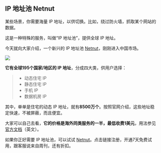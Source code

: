 ## IP 地址池 Netnut

某些场景，你需要海量 IP 地址，以供切换。比如，绕过防火墙，抓取某个网站的数据。

这是一种特殊的服务，叫做“IP 地址池”，提供全球 IP 地址。

今天就向大家介绍，一个新兴的 IP 地址池 [Netnut](https://netnut.cn/)，刚刚进入中国市场。

![](https://cdn.beekka.com/blogimg/asset/202507/bg2025072202.webp)

**它有全球195个国家/地区的 IP 地址**，分成四大类，供用户选择：

> - 动态住宅 IP
> - 静态住宅 IP
> - 手机 IP
> - 数据机房 IP

其中，单单是住宅的动态 IP 地址，就有**8500万个**。按照官网介绍，这些地址稳定快速，不被屏蔽，而且便宜。

大家可以自己去看，**它的价格是海外同类服务的一半，最低收费1美元**，用法参见[官方文档](https://help.netnut.io/netnut-documentation/)（英文）。

如果你正好需要 IP 地址池，可以试试 [Netnut](https://register.netnut.cn/)。点击链接注册，开通7天免费试用，跟客服说来自周刊，还有折扣。
